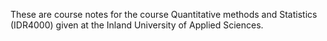 These are course notes for the course Quantitative methods and Statistics (IDR4000) given at the Inland University of Applied Sciences. 